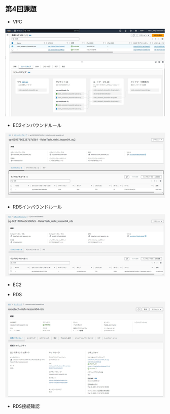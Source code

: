 ## 第4回課題
  - VPC

  ![VPC](/lecture04/images/VPC.jpg)

  - EC2インバウンドルール

  ![EC2 インバウンドルール](/lecture04/images/EC2インバウンドルール.jpg)

  - RDSインバウンドルール

  ![RDS インバウンドルール](/lecture04/images/RDSインバウンドルール.jpg)
  
  - EC2

 

  - RDS

  ![RDS](/lecture04/images/RDS.jpg)

  - RDS接続確認

 
